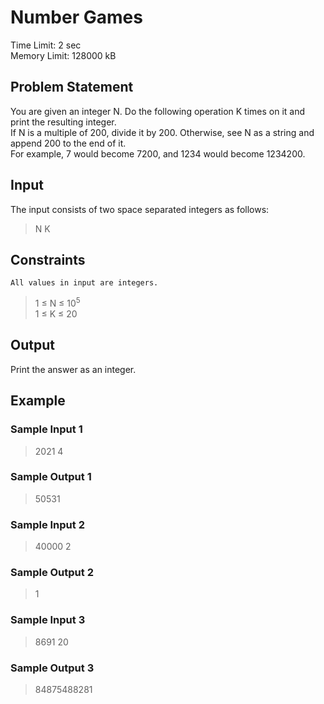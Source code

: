 # Number Games
Time Limit: 2 sec <br>
Memory Limit: 128000 kB
## Problem Statement
You are given an integer N. Do the following operation K times on it and print the resulting integer.<br>
If N is a multiple of 200, divide it by 200. Otherwise, see N as a string and append 200 to the end of it.<br>
For example, 7 would become 7200, and 1234 would become 1234200.
## Input
The input consists of two space separated integers as follows:
> N K

## Constraints
`All values in input are integers.`
> 1 ≤ N ≤ 10<sup>5</sup><br>
> 1 ≤ K ≤ 20
## Output
Print the answer as an integer.
## Example
### Sample Input 1
> 2021 4
### Sample Output 1
> 50531

### Sample Input 2
> 40000 2
### Sample Output 2
> 1

### Sample Input 3
> 8691 20
### Sample Output 3
> 84875488281
